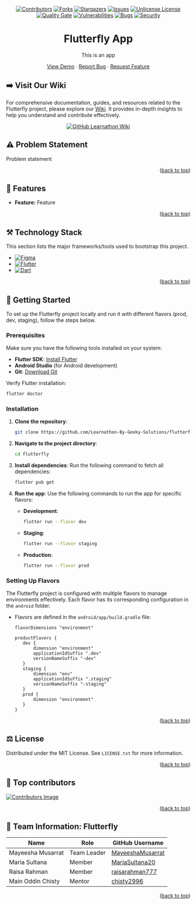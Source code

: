 <a id="readme-top"></a>

<div align="center">

[![Contributors][contributors-shield]][contributors-url]
[![Forks][forks-shield]][forks-url]
[![Stargazers][stars-shield]][stars-url]
[![Issues][issues-shield]][issues-url]
[![Unlicense License][license-shield]][license-url]
<br>
[![Quality Gate](https://sonarcloud.io/api/project_badges/measure?project=Learnathon-By-Geeky-Solutions_flutterfly&metric=alert_status&style=for-the-badge)](https://sonarcloud.io/dashboard?id=Learnathon-By-Geeky-Solutions_flutterfly)
[![Vulnerabilities](https://sonarcloud.io/api/project_badges/measure?project=Learnathon-By-Geeky-Solutions_flutterfly&metric=vulnerabilities)](https://sonarcloud.io/component_measures/domain/Coverage?id=LLearnathon-By-Geeky-Solutions_flutterfly)
[![Bugs](https://sonarcloud.io/api/project_badges/measure?project=Learnathon-By-Geeky-Solutions_flutterfly&metric=bugs)](https://sonarcloud.io/component_measures/domain/Coverage?id=LLearnathon-By-Geeky-Solutions_flutterfly)
[![Security](https://sonarcloud.io/api/project_badges/measure?project=Learnathon-By-Geeky-Solutions_flutterfly&metric=security_rating)](https://sonarcloud.io/component_measures/domain/Coverage?id=LLearnathon-By-Geeky-Solutions_flutterfly)

</div>

<h1 align="center" style="vertical-align: middle;" >
  Flutterfly App
</h1>

<p align="center"> This is an app </p>
<p align="center">
    <a href="https://github.com/Learnathon-By-Geeky-Solutions/flutterfly">View Demo</a>
    &middot;
    <a href="https://github.com/Learnathon-By-Geeky-Solutions/flutterfly/issues/new?labels=bug&template=bug-report.md">Report Bug</a>
    &middot;
    <a href="https://github.com/Learnathon-By-Geeky-Solutions/flutterfly/issues/new?labels=enhancement&template=feature-request.md">Request Feature</a>
</p>


## ➡️ Visit Our Wiki

For comprehensive documentation, guides, and resources related to the Flutterfly project, please explore our [Wiki](https://github.com/Learnathon-By-Geeky-Solutions/flutterfly/wiki). It provides in-depth insights to help you understand and contribute effectively.

<div align="center">
  <a href="https://github.com/Learnathon-By-Geeky-Solutions/flutterfly/wiki">
   <img src="https://img.shields.io/badge/Flutterfly-Wiki-007ACC?logo=github&logoColor=white&style=for-the-badge&background=000000" alt="GitHub Learnathon Wiki">
  </a>
</div>


## ⚠️ Problem Statement
Problem statement

<p align="right">(<a href="#readme-top">back to top</a>)</p>


## 📱 Features
- **Feature:** Feature


<p align="right">(<a href="#readme-top">back to top</a>)</p>

## ⚒️ Technology Stack
This section lists the major frameworks/tools used to bootstrap this project.

* [![Figma][Figma]][Figma-url]
* [![Flutter][Flutter]][Flutter-url]
* [![Dart][Dart]][Dart-url]

<p align="right">(<a href="#readme-top">back to top</a>)</p>


<!-- GETTING STARTED -->
## 🚀 Getting Started

To set up the Flutterfly project locally and run it with different flavors (prod, dev, staging), follow the steps below.

### Prerequisites

Make sure you have the following tools installed on your system:
- **Flutter SDK**: [Install Flutter](https://docs.flutter.dev/get-started/install)
- **Android Studio** (for Android development)
- **Git**: [Download Git](https://git-scm.com/)

Verify Flutter installation:
```sh
flutter doctor
```

### Installation

1. **Clone the repository**:
   ```sh
   git clone https://github.com/Learnathon-By-Geeky-Solutions/flutterfly.git
   ```

2. **Navigate to the project directory**:
   ```sh
   cd flutterfly
   ```

3. **Install dependencies**:
   Run the following command to fetch all dependencies:
   ```sh
   flutter pub get
   ```

4. **Run the app**:
   Use the following commands to run the app for specific flavors:
   - **Development**:
     ```sh
     flutter run --flavor dev 
     ```
   - **Staging**:
     ```sh
     flutter run --flavor staging 
     ```
   - **Production**:
     ```sh
     flutter run --flavor prod
     ```

### Setting Up Flavors
The Flutterfly project is configured with multiple flavors to manage environments effectively. Each flavor has its corresponding configuration in the `android` folder.

- Flavors are defined in the `android/app/build.gradle` file:
    ```
   flavorDimensions "environment"

   productFlavors {
       dev {
           dimension "environment"
           applicationIdSuffix ".dev"
           versionNameSuffix "-dev"
       }
       staging {
           dimension "env"
           applicationIdSuffix ".staging"
           versionNameSuffix "-staging"
       }
       prod {
           dimension "environment"
       }
   }
    ```

<p align="right">(<a href="#readme-top">back to top</a>)</p>


<!-- LICENSE -->
## ⚖️ License

Distributed under the MIT License. See `LICENSE.txt` for more information.

<p align="right">(<a href="#readme-top">back to top</a>)</p>

## 🌟 Top contributors

<a href="https://github.com/Learnathon-By-Geeky-Solutions/flutterfly/graphs/contributors">
  <img src="https://contrib.rocks/image?repo=Learnathon-By-Geeky-Solutions/flutterfly" alt="Contributors Image" />
</a>

<p align="right">(<a href="#readme-top">back to top</a>)</p>

## 🦋 Team Information: Flutterfly

| Name              | Role        | GitHub Username                      |
|-------------------| ----------- |--------------------------------------|
| Mayeesha Musarrat | Team Leader | [MayeeshaMusarrat](https://github.com/MayeeshaMusarrat) |
| Maria Sultana     | Member      | [MariaSultana20](https://github.com/MariaSultana20) |
| Raisa Rahman      | Member      | [raisarahman777](https://github.com/raisarahman777) |
| Main Oddin Chisty | Mentor      | [chisty2996](https://github.com/chisty2996) |

<!-- MARKDOWN LINKS & IMAGES -->
<!-- https://www.markdownguide.org/basic-syntax/#reference-style-links -->
[contributors-shield]: https://img.shields.io/github/contributors/Learnathon-By-Geeky-Solutions/flutterfly.svg?style=for-the-badge
[contributors-url]: https://github.com/Learnathon-By-Geeky-Solutions/flutterfly/graphs/contributors
[forks-shield]: https://img.shields.io/github/forks/Learnathon-By-Geeky-Solutions/flutterfly.svg?style=for-the-badge
[forks-url]: https://github.com/Learnathon-By-Geeky-Solutions/flutterfly/network/members
[stars-shield]: https://img.shields.io/github/stars/Learnathon-By-Geeky-Solutions/flutterfly.svg?style=for-the-badge
[stars-url]: https://github.com/Learnathon-By-Geeky-Solutions/flutterfly/stargazers
[issues-shield]: https://img.shields.io/github/issues/Learnathon-By-Geeky-Solutions/flutterfly.svg?style=for-the-badge
[issues-url]: https://github.com/Learnathon-By-Geeky-Solutions/flutterfly/issues
[license-shield]: https://img.shields.io/github/license/Learnathon-By-Geeky-Solutions/flutterfly.svg?style=for-the-badge
[license-url]: https://github.com/Learnathon-By-Geeky-Solutions/flutterfly/blob/master/LICENSE.txt
[FigJam]: https://img.shields.io/badge/FigJam-F24E1E?style=for-the-badge&logo=figma&logoColor=white
[FigJam-url]: https://www.figma.com/figjam/

[sonarqube-shield]:https://img.shields.io/static/v1?label=Quality%20Gate&message=Passed&color=brightgreen&style=for-the-badge
[sonarqube-url]: https://sonarcloud.io/dashboard?id=Learnathon-By-Geeky-Solutions_flutterfly

[Figma]: https://img.shields.io/badge/Figma-F24E1E?style=for-the-badge&logo=figma&logoColor=white
[Figma-url]: https://www.figma.com/

[Flutter]: https://img.shields.io/badge/Flutter-02569B?style=for-the-badge&logo=flutter&logoColor=white
[Flutter-url]: https://flutter.dev/

[Dart]: https://img.shields.io/badge/Dart-0175C2?style=for-the-badge&logo=dart&logoColor=white
[Dart-url]: https://dart.dev/
<p align="right">(<a href="#readme-top">back to top</a>)</p>